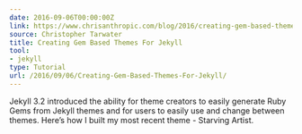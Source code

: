 ```yaml
---
date: 2016-09-06T00:00:00Z
link: https://www.chrisanthropic.com/blog/2016/creating-gem-based-themes-for-jekyll/
source: Christopher Tarwater
title: Creating Gem Based Themes For Jekyll
tool:
- jekyll
type: Tutorial
url: /2016/09/06/Creating-Gem-Based-Themes-For-Jekyll/
---
```


Jekyll 3.2 introduced the ability for theme creators to easily generate Ruby Gems from Jekyll themes and for users to easily use and change between themes. Here’s how I built my most recent theme - Starving Artist.






